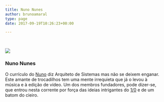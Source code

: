 ```yaml
---
title: Nuno Nunes
author: brunoamaral
type: page
date: 2017-09-19T10:26:23+00:00

---
```

&nbsp;

![][1]

### Nuno Nunes

O currículo do [Nuno][2] diz Arquiteto de Sistemas mas não se deixem enganar. Este amante de trocadilhos tem uma mente irrequieta que já o levou à música e à edição de vídeo. Um dos membros fundadores, pode dizer-se, que entrou nesta corrente por força das ideias intrigantes do [1/0][3] e de um batom do cieiro.

&nbsp;

 [1]: https://static1.squarespace.com/static/57c16c70d1758e5dd827e72d/t/57d2cd2715d5dba01a3a7b14/1473432887259/me-2268x2268.png?format=original
 [2]: http://nunonunes.org/
 [3]: http://oneoverzero.org/